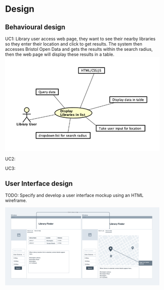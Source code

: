 # Design

## Behavioural design
UC1: Library user access web page, they want to see their nearby libraries so they enter their location and click to get results. The system then accesses Bristol Open Data and gets the results within the search radius, then the web page will display these results in a table.
![Insert your context diagrams for each use-case here](images/contextUC1.png)

UC2:


UC3:

## User Interface design
TODO: Specify and develop a user interface mockup using an HTML wireframe.

![Insert your wireframe screenshots for each use-case here](images/Wireframe1.png)
